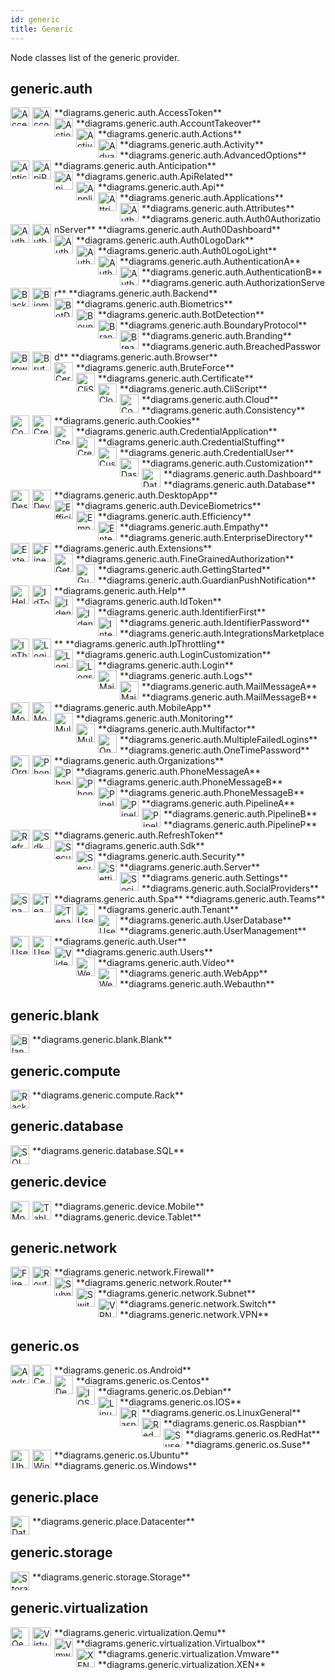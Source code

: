 ```yaml
---
id: generic
title: Generic
---
```


Node classes list of the generic provider.

## generic.auth


<img width="30" src="/img/resources/generic/auth/access-token.png" alt="AccessToken" style="float: left; padding-right: 5px;" >
**diagrams.generic.auth.AccessToken**

<img width="30" src="/img/resources/generic/auth/account-takeover.png" alt="AccountTakeover" style="float: left; padding-right: 5px;" >
**diagrams.generic.auth.AccountTakeover**

<img width="30" src="/img/resources/generic/auth/actions.png" alt="Actions" style="float: left; padding-right: 5px;" >
**diagrams.generic.auth.Actions**

<img width="30" src="/img/resources/generic/auth/activity.png" alt="Activity" style="float: left; padding-right: 5px;" >
**diagrams.generic.auth.Activity**

<img width="30" src="/img/resources/generic/auth/advanced-options.png" alt="AdvancedOptions" style="float: left; padding-right: 5px;" >
**diagrams.generic.auth.AdvancedOptions**

<img width="30" src="/img/resources/generic/auth/anticipation.png" alt="Anticipation" style="float: left; padding-right: 5px;" >
**diagrams.generic.auth.Anticipation**

<img width="30" src="/img/resources/generic/auth/api-related.png" alt="ApiRelated" style="float: left; padding-right: 5px;" >
**diagrams.generic.auth.ApiRelated**

<img width="30" src="/img/resources/generic/auth/api.png" alt="Api" style="float: left; padding-right: 5px;" >
**diagrams.generic.auth.Api**

<img width="30" src="/img/resources/generic/auth/applications.png" alt="Applications" style="float: left; padding-right: 5px;" >
**diagrams.generic.auth.Applications**

<img width="30" src="/img/resources/generic/auth/attributes.png" alt="Attributes" style="float: left; padding-right: 5px;" >
**diagrams.generic.auth.Attributes**

<img width="30" src="/img/resources/generic/auth/auth0-authorization-server.png" alt="Auth0AuthorizationServer" style="float: left; padding-right: 5px;" >
**diagrams.generic.auth.Auth0AuthorizationServer**

<img width="30" src="/img/resources/generic/auth/auth0-dashboard.png" alt="Auth0Dashboard" style="float: left; padding-right: 5px;" >
**diagrams.generic.auth.Auth0Dashboard**

<img width="30" src="/img/resources/generic/auth/auth0-logo-dark.png" alt="Auth0LogoDark" style="float: left; padding-right: 5px;" >
**diagrams.generic.auth.Auth0LogoDark**

<img width="30" src="/img/resources/generic/auth/auth0-logo-light.png" alt="Auth0LogoLight" style="float: left; padding-right: 5px;" >
**diagrams.generic.auth.Auth0LogoLight**

<img width="30" src="/img/resources/generic/auth/authentication-a.png" alt="AuthenticationA" style="float: left; padding-right: 5px;" >
**diagrams.generic.auth.AuthenticationA**

<img width="30" src="/img/resources/generic/auth/authentication-b.png" alt="AuthenticationB" style="float: left; padding-right: 5px;" >
**diagrams.generic.auth.AuthenticationB**

<img width="30" src="/img/resources/generic/auth/authorization-server.png" alt="AuthorizationServer" style="float: left; padding-right: 5px;" >
**diagrams.generic.auth.AuthorizationServer**

<img width="30" src="/img/resources/generic/auth/backend.png" alt="Backend" style="float: left; padding-right: 5px;" >
**diagrams.generic.auth.Backend**

<img width="30" src="/img/resources/generic/auth/biometrics.png" alt="Biometrics" style="float: left; padding-right: 5px;" >
**diagrams.generic.auth.Biometrics**

<img width="30" src="/img/resources/generic/auth/bot-detection.png" alt="BotDetection" style="float: left; padding-right: 5px;" >
**diagrams.generic.auth.BotDetection**

<img width="30" src="/img/resources/generic/auth/boundary-protocol.png" alt="BoundaryProtocol" style="float: left; padding-right: 5px;" >
**diagrams.generic.auth.BoundaryProtocol**

<img width="30" src="/img/resources/generic/auth/branding.png" alt="Branding" style="float: left; padding-right: 5px;" >
**diagrams.generic.auth.Branding**

<img width="30" src="/img/resources/generic/auth/breached-password.png" alt="BreachedPassword" style="float: left; padding-right: 5px;" >
**diagrams.generic.auth.BreachedPassword**

<img width="30" src="/img/resources/generic/auth/browser.png" alt="Browser" style="float: left; padding-right: 5px;" >
**diagrams.generic.auth.Browser**

<img width="30" src="/img/resources/generic/auth/brute-force.png" alt="BruteForce" style="float: left; padding-right: 5px;" >
**diagrams.generic.auth.BruteForce**

<img width="30" src="/img/resources/generic/auth/certificate.png" alt="Certificate" style="float: left; padding-right: 5px;" >
**diagrams.generic.auth.Certificate**

<img width="30" src="/img/resources/generic/auth/cli-script.png" alt="CliScript" style="float: left; padding-right: 5px;" >
**diagrams.generic.auth.CliScript**

<img width="30" src="/img/resources/generic/auth/cloud.png" alt="Cloud" style="float: left; padding-right: 5px;" >
**diagrams.generic.auth.Cloud**

<img width="30" src="/img/resources/generic/auth/consistency.png" alt="Consistency" style="float: left; padding-right: 5px;" >
**diagrams.generic.auth.Consistency**

<img width="30" src="/img/resources/generic/auth/cookies.png" alt="Cookies" style="float: left; padding-right: 5px;" >
**diagrams.generic.auth.Cookies**

<img width="30" src="/img/resources/generic/auth/credential-application.png" alt="CredentialApplication" style="float: left; padding-right: 5px;" >
**diagrams.generic.auth.CredentialApplication**

<img width="30" src="/img/resources/generic/auth/credential-stuffing.png" alt="CredentialStuffing" style="float: left; padding-right: 5px;" >
**diagrams.generic.auth.CredentialStuffing**

<img width="30" src="/img/resources/generic/auth/credential-user.png" alt="CredentialUser" style="float: left; padding-right: 5px;" >
**diagrams.generic.auth.CredentialUser**

<img width="30" src="/img/resources/generic/auth/customization.png" alt="Customization" style="float: left; padding-right: 5px;" >
**diagrams.generic.auth.Customization**

<img width="30" src="/img/resources/generic/auth/dashboard.png" alt="Dashboard" style="float: left; padding-right: 5px;" >
**diagrams.generic.auth.Dashboard**

<img width="30" src="/img/resources/generic/auth/database.png" alt="Database" style="float: left; padding-right: 5px;" >
**diagrams.generic.auth.Database**

<img width="30" src="/img/resources/generic/auth/desktop-app.png" alt="DesktopApp" style="float: left; padding-right: 5px;" >
**diagrams.generic.auth.DesktopApp**

<img width="30" src="/img/resources/generic/auth/device-biometrics.png" alt="DeviceBiometrics" style="float: left; padding-right: 5px;" >
**diagrams.generic.auth.DeviceBiometrics**

<img width="30" src="/img/resources/generic/auth/efficiency.png" alt="Efficiency" style="float: left; padding-right: 5px;" >
**diagrams.generic.auth.Efficiency**

<img width="30" src="/img/resources/generic/auth/empathy.png" alt="Empathy" style="float: left; padding-right: 5px;" >
**diagrams.generic.auth.Empathy**

<img width="30" src="/img/resources/generic/auth/enterprise-directory.png" alt="EnterpriseDirectory" style="float: left; padding-right: 5px;" >
**diagrams.generic.auth.EnterpriseDirectory**

<img width="30" src="/img/resources/generic/auth/extensions.png" alt="Extensions" style="float: left; padding-right: 5px;" >
**diagrams.generic.auth.Extensions**

<img width="30" src="/img/resources/generic/auth/fine-grained-authorization.png" alt="FineGrainedAuthorization" style="float: left; padding-right: 5px;" >
**diagrams.generic.auth.FineGrainedAuthorization**

<img width="30" src="/img/resources/generic/auth/getting-started.png" alt="GettingStarted" style="float: left; padding-right: 5px;" >
**diagrams.generic.auth.GettingStarted**

<img width="30" src="/img/resources/generic/auth/guardian-push-notification.png" alt="GuardianPushNotification" style="float: left; padding-right: 5px;" >
**diagrams.generic.auth.GuardianPushNotification**

<img width="30" src="/img/resources/generic/auth/help.png" alt="Help" style="float: left; padding-right: 5px;" >
**diagrams.generic.auth.Help**

<img width="30" src="/img/resources/generic/auth/id-token.png" alt="IdToken" style="float: left; padding-right: 5px;" >
**diagrams.generic.auth.IdToken**

<img width="30" src="/img/resources/generic/auth/identifier-first.png" alt="IdentifierFirst" style="float: left; padding-right: 5px;" >
**diagrams.generic.auth.IdentifierFirst**

<img width="30" src="/img/resources/generic/auth/identifier-password.png" alt="IdentifierPassword" style="float: left; padding-right: 5px;" >
**diagrams.generic.auth.IdentifierPassword**

<img width="30" src="/img/resources/generic/auth/integrations-marketplace.png" alt="IntegrationsMarketplace" style="float: left; padding-right: 5px;" >
**diagrams.generic.auth.IntegrationsMarketplace**

<img width="30" src="/img/resources/generic/auth/ip-throttling.png" alt="IpThrottling" style="float: left; padding-right: 5px;" >
**diagrams.generic.auth.IpThrottling**

<img width="30" src="/img/resources/generic/auth/login-customization.png" alt="LoginCustomization" style="float: left; padding-right: 5px;" >
**diagrams.generic.auth.LoginCustomization**

<img width="30" src="/img/resources/generic/auth/login.png" alt="Login" style="float: left; padding-right: 5px;" >
**diagrams.generic.auth.Login**

<img width="30" src="/img/resources/generic/auth/logs.png" alt="Logs" style="float: left; padding-right: 5px;" >
**diagrams.generic.auth.Logs**

<img width="30" src="/img/resources/generic/auth/mail-message-a.png" alt="MailMessageA" style="float: left; padding-right: 5px;" >
**diagrams.generic.auth.MailMessageA**

<img width="30" src="/img/resources/generic/auth/mail-message-b.png" alt="MailMessageB" style="float: left; padding-right: 5px;" >
**diagrams.generic.auth.MailMessageB**

<img width="30" src="/img/resources/generic/auth/mobile-app.png" alt="MobileApp" style="float: left; padding-right: 5px;" >
**diagrams.generic.auth.MobileApp**

<img width="30" src="/img/resources/generic/auth/monitoring.png" alt="Monitoring" style="float: left; padding-right: 5px;" >
**diagrams.generic.auth.Monitoring**

<img width="30" src="/img/resources/generic/auth/multifactor.png" alt="Multifactor" style="float: left; padding-right: 5px;" >
**diagrams.generic.auth.Multifactor**

<img width="30" src="/img/resources/generic/auth/multiple-failed-logins.png" alt="MultipleFailedLogins" style="float: left; padding-right: 5px;" >
**diagrams.generic.auth.MultipleFailedLogins**

<img width="30" src="/img/resources/generic/auth/one-time-password.png" alt="OneTimePassword" style="float: left; padding-right: 5px;" >
**diagrams.generic.auth.OneTimePassword**

<img width="30" src="/img/resources/generic/auth/organizations.png" alt="Organizations" style="float: left; padding-right: 5px;" >
**diagrams.generic.auth.Organizations**

<img width="30" src="/img/resources/generic/auth/phone-message-a.png" alt="PhoneMessageA" style="float: left; padding-right: 5px;" >
**diagrams.generic.auth.PhoneMessageA**

<img width="30" src="/img/resources/generic/auth/phone-message-b-.png" alt="PhoneMessageB" style="float: left; padding-right: 5px;" >
**diagrams.generic.auth.PhoneMessageB**

<img width="30" src="/img/resources/generic/auth/phone-message-b.png" alt="PhoneMessageB" style="float: left; padding-right: 5px;" >
**diagrams.generic.auth.PhoneMessageB**

<img width="30" src="/img/resources/generic/auth/pipeline-a.png" alt="PipelineA" style="float: left; padding-right: 5px;" >
**diagrams.generic.auth.PipelineA**

<img width="30" src="/img/resources/generic/auth/pipeline-b.png" alt="PipelineB" style="float: left; padding-right: 5px;" >
**diagrams.generic.auth.PipelineB**

<img width="30" src="/img/resources/generic/auth/pipeline-p.png" alt="PipelineP" style="float: left; padding-right: 5px;" >
**diagrams.generic.auth.PipelineP**

<img width="30" src="/img/resources/generic/auth/refresh-token.png" alt="RefreshToken" style="float: left; padding-right: 5px;" >
**diagrams.generic.auth.RefreshToken**

<img width="30" src="/img/resources/generic/auth/sdk.png" alt="Sdk" style="float: left; padding-right: 5px;" >
**diagrams.generic.auth.Sdk**

<img width="30" src="/img/resources/generic/auth/security.png" alt="Security" style="float: left; padding-right: 5px;" >
**diagrams.generic.auth.Security**

<img width="30" src="/img/resources/generic/auth/server.png" alt="Server" style="float: left; padding-right: 5px;" >
**diagrams.generic.auth.Server**

<img width="30" src="/img/resources/generic/auth/settings.png" alt="Settings" style="float: left; padding-right: 5px;" >
**diagrams.generic.auth.Settings**

<img width="30" src="/img/resources/generic/auth/social-providers.png" alt="SocialProviders" style="float: left; padding-right: 5px;" >
**diagrams.generic.auth.SocialProviders**

<img width="30" src="/img/resources/generic/auth/spa.png" alt="Spa" style="float: left; padding-right: 5px;" >
**diagrams.generic.auth.Spa**

<img width="30" src="/img/resources/generic/auth/teams.png" alt="Teams" style="float: left; padding-right: 5px;" >
**diagrams.generic.auth.Teams**

<img width="30" src="/img/resources/generic/auth/tenant.png" alt="Tenant" style="float: left; padding-right: 5px;" >
**diagrams.generic.auth.Tenant**

<img width="30" src="/img/resources/generic/auth/user-database.png" alt="UserDatabase" style="float: left; padding-right: 5px;" >
**diagrams.generic.auth.UserDatabase**

<img width="30" src="/img/resources/generic/auth/user-management.png" alt="UserManagement" style="float: left; padding-right: 5px;" >
**diagrams.generic.auth.UserManagement**

<img width="30" src="/img/resources/generic/auth/user.png" alt="User" style="float: left; padding-right: 5px;" >
**diagrams.generic.auth.User**

<img width="30" src="/img/resources/generic/auth/users.png" alt="Users" style="float: left; padding-right: 5px;" >
**diagrams.generic.auth.Users**

<img width="30" src="/img/resources/generic/auth/video.png" alt="Video" style="float: left; padding-right: 5px;" >
**diagrams.generic.auth.Video**

<img width="30" src="/img/resources/generic/auth/web-app.png" alt="WebApp" style="float: left; padding-right: 5px;" >
**diagrams.generic.auth.WebApp**

<img width="30" src="/img/resources/generic/auth/webauthn.png" alt="Webauthn" style="float: left; padding-right: 5px;" >
**diagrams.generic.auth.Webauthn**

## generic.blank


<img width="30" src="/img/resources/generic/blank/blank.png" alt="Blank" style="float: left; padding-right: 5px;" >
**diagrams.generic.blank.Blank**

## generic.compute


<img width="30" src="/img/resources/generic/compute/rack.png" alt="Rack" style="float: left; padding-right: 5px;" >
**diagrams.generic.compute.Rack**

## generic.database


<img width="30" src="/img/resources/generic/database/sql.png" alt="SQL" style="float: left; padding-right: 5px;" >
**diagrams.generic.database.SQL**

## generic.device


<img width="30" src="/img/resources/generic/device/mobile.png" alt="Mobile" style="float: left; padding-right: 5px;" >
**diagrams.generic.device.Mobile**

<img width="30" src="/img/resources/generic/device/tablet.png" alt="Tablet" style="float: left; padding-right: 5px;" >
**diagrams.generic.device.Tablet**

## generic.network


<img width="30" src="/img/resources/generic/network/firewall.png" alt="Firewall" style="float: left; padding-right: 5px;" >
**diagrams.generic.network.Firewall**

<img width="30" src="/img/resources/generic/network/router.png" alt="Router" style="float: left; padding-right: 5px;" >
**diagrams.generic.network.Router**

<img width="30" src="/img/resources/generic/network/subnet.png" alt="Subnet" style="float: left; padding-right: 5px;" >
**diagrams.generic.network.Subnet**

<img width="30" src="/img/resources/generic/network/switch.png" alt="Switch" style="float: left; padding-right: 5px;" >
**diagrams.generic.network.Switch**

<img width="30" src="/img/resources/generic/network/vpn.png" alt="VPN" style="float: left; padding-right: 5px;" >
**diagrams.generic.network.VPN**

## generic.os


<img width="30" src="/img/resources/generic/os/android.png" alt="Android" style="float: left; padding-right: 5px;" >
**diagrams.generic.os.Android**

<img width="30" src="/img/resources/generic/os/centos.png" alt="Centos" style="float: left; padding-right: 5px;" >
**diagrams.generic.os.Centos**

<img width="30" src="/img/resources/generic/os/debian.png" alt="Debian" style="float: left; padding-right: 5px;" >
**diagrams.generic.os.Debian**

<img width="30" src="/img/resources/generic/os/ios.png" alt="IOS" style="float: left; padding-right: 5px;" >
**diagrams.generic.os.IOS**

<img width="30" src="/img/resources/generic/os/linux-general.png" alt="LinuxGeneral" style="float: left; padding-right: 5px;" >
**diagrams.generic.os.LinuxGeneral**

<img width="30" src="/img/resources/generic/os/raspbian.png" alt="Raspbian" style="float: left; padding-right: 5px;" >
**diagrams.generic.os.Raspbian**

<img width="30" src="/img/resources/generic/os/red-hat.png" alt="RedHat" style="float: left; padding-right: 5px;" >
**diagrams.generic.os.RedHat**

<img width="30" src="/img/resources/generic/os/suse.png" alt="Suse" style="float: left; padding-right: 5px;" >
**diagrams.generic.os.Suse**

<img width="30" src="/img/resources/generic/os/ubuntu.png" alt="Ubuntu" style="float: left; padding-right: 5px;" >
**diagrams.generic.os.Ubuntu**

<img width="30" src="/img/resources/generic/os/windows.png" alt="Windows" style="float: left; padding-right: 5px;" >
**diagrams.generic.os.Windows**

## generic.place


<img width="30" src="/img/resources/generic/place/datacenter.png" alt="Datacenter" style="float: left; padding-right: 5px;" >
**diagrams.generic.place.Datacenter**

## generic.storage


<img width="30" src="/img/resources/generic/storage/storage.png" alt="Storage" style="float: left; padding-right: 5px;" >
**diagrams.generic.storage.Storage**

## generic.virtualization


<img width="30" src="/img/resources/generic/virtualization/qemu.png" alt="Qemu" style="float: left; padding-right: 5px;" >
**diagrams.generic.virtualization.Qemu**

<img width="30" src="/img/resources/generic/virtualization/virtualbox.png" alt="Virtualbox" style="float: left; padding-right: 5px;" >
**diagrams.generic.virtualization.Virtualbox**

<img width="30" src="/img/resources/generic/virtualization/vmware.png" alt="Vmware" style="float: left; padding-right: 5px;" >
**diagrams.generic.virtualization.Vmware**

<img width="30" src="/img/resources/generic/virtualization/xen.png" alt="XEN" style="float: left; padding-right: 5px;" >
**diagrams.generic.virtualization.XEN**
